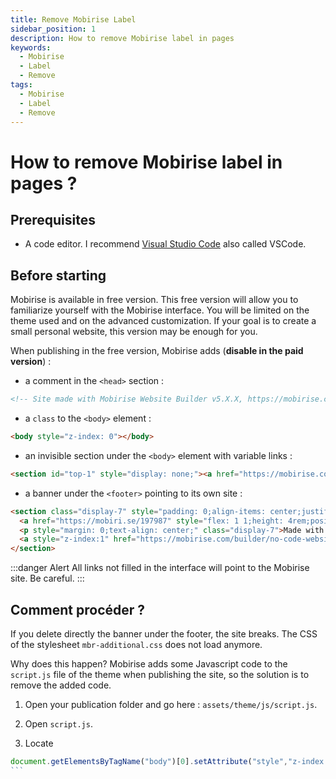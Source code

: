 ```yaml
---
title: Remove Mobirise Label
sidebar_position: 1
description: How to remove Mobirise label in pages
keywords:
  - Mobirise
  - Label
  - Remove
tags:
  - Mobirise
  - Label
  - Remove
---
```


# How to remove Mobirise label in pages ?

## Prerequisites

- A code editor. I recommend [Visual Studio Code](https://code.visualstudio.com/) also called VSCode.

## Before starting

Mobirise is available in free version. This free version will allow you to familiarize yourself with the Mobirise interface. You will be limited on the theme used and on the advanced customization. If your goal is to create a small personal website, this version may be enough for you.

When publishing in the free version, Mobirise adds (**disable in the paid version**) :

- a comment in the `<head>` section :

```html
<!-- Site made with Mobirise Website Builder v5.X.X, https://mobirise.com -->
```

- a `class` to the `<body>` element :

```html
<body style="z-index: 0"></body>
```

- an invisible section under the `<body>` element with variable links :

```html title=Exemple
<section id="top-1" style="display: none;"><a href="https://mobirise.com/builder/web-design-tool.html">web design tool</a> Mobirise v5.8.4 <a href="https://mobirise.com/extensions/popup-builder/">Popup Generator</a></section>
```

- a banner under the `<footer>` pointing to its own site :

```html
<section class="display-7" style="padding: 0;align-items: center;justify-content: center;flex-wrap: wrap;    align-content: center;display: flex;position: relative;height: 4rem;">
  <a href="https://mobiri.se/197987" style="flex: 1 1;height: 4rem;position: absolute;width: 100%;z-index: 1;"><img alt="" style="height: 4rem;" src="data:image/gif;base64,R0lGODlhAQABAIAAAP///wAAACH5BAEAAAAALAAAAAABAAEAAAICRAEAOw==" /></a>
  <p style="margin: 0;text-align: center;" class="display-7">Made with &#8204;</p>
  <a style="z-index:1" href="https://mobirise.com/builder/no-code-website-builder.html">No Code Website Builder</a>
</section>
```

:::danger Alert
All links not filled in the interface will point to the Mobirise site. Be careful.
:::

## Comment procéder ?

If you delete directly the banner under the footer, the site breaks. The CSS of the stylesheet `mbr-additional.css` does not load anymore.

Why does this happen? Mobirise adds some Javascript code to the `script.js` file of the theme when publishing the site, so the solution is to remove the added code.

1. Open your publication folder and go here : `assets/theme/js/script.js`.

2. Open `script.js`.

3. Locate

````js
document.getElementsByTagName("body")[0].setAttribute("style","z-index: 0");!function(){try{document.getElementsById("top-1")[0].getElementsByTagName("a")[0].removeAttribute("rel")}catch(b){}if(!document.getElementById("top-1")){var a=document.createElement("section");a.id="top-1";a.style="display: none";a.innerHTML='<a href="https://mobirise.com/builder/web-design-tool.html">web design tool</a> Mobirise v5.8.4 <a href="https://mobirise.com/extensions/popup-builder/">Popup Generator</a>';document.body.insertBefore(a,document.body.childNodes[0])}}();
```
````
